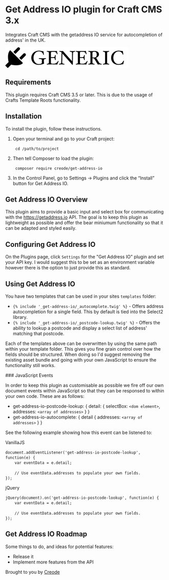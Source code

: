 # Get Address IO plugin for Craft CMS 3.x

Integrates Craft CMS with the getaddress IO service for autocompletion of address' in the UK.

![Screenshot](resources/img/plugin-logo.png)

## Requirements

This plugin requires Craft CMS 3.5 or later. This is due to the usage of Crafts Template Roots functionality.

## Installation

To install the plugin, follow these instructions.

1. Open your terminal and go to your Craft project:

        cd /path/to/project

2. Then tell Composer to load the plugin:

        composer require creode/get-address-io

3. In the Control Panel, go to Settings → Plugins and click the “Install” button for Get Address IO.

## Get Address IO Overview

This plugin aims to provide a basic input and select box for communicating with the https://getaddress.io API. The goal is to keep this plugin as lightweight as possible and offer the bear miniumum functionality so that it can be adapted and styled easily.

## Configuring Get Address IO

On the Plugins page, click `Settings` for the "Get Address IO" plugin and set your API key. I would suggest this to be set as an environment variable however there is the option to just provide this as standard.

## Using Get Address IO

You have two templates that can be used in your sites `templates` folder:

 - `{% include '_get-address-io/_autocomplete.twig' %}` - Offers address autocompletion for a single field. This by default is tied into the Select2 library.
 - `{% include '_get-address-io/_postcode-lookup.twig' %}` - Offers the ability to lookup a postcode and display a select list of address' matching that postcode.

Each of the templates above can be overwritten by using the same path within your template folder. This gives you fine grain control over how the fields should be structured. When doing so I'd suggest removing the existing asset bundle and going with your own JavaScript to ensure the functionality still works.

### JavaScript Events

In order to keep this plugin as customisable as possible we fire off our own document events within JavaScript so that they can be responsed to within your own code. These are as follows:

 - get-address-io-postcode-lookup: { detail: { selectBox: `<dom element>`, addresses: `<array of addresses>` } }
 - get-address-io-autocomplete: { detail { addresses: `<array of addresses>` } }

See the following example showing how this event can be listened to:

VanillaJS
```
document.addEventListener('get-address-io-postcode-lookup', function(e) {
    var eventData = e.detail;

    // Use eventData.addresses to populate your own fields.
});
```

jQuery
```
jQuery(document).on('get-address-io-postcode-lookup', function(e) {
    var eventData = e.detail;

    // Use eventData.addresses to populate your own fields.
});
```

## Get Address IO Roadmap

Some things to do, and ideas for potential features:

* Release it
* Implement more features from the API

Brought to you by [Creode](https://creode.co.uk)
